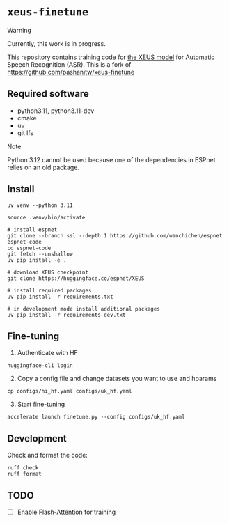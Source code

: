 # `xeus-finetune`

> [!WARNING]  
> Currently, this work is in progress.

This repository contains training code for [the XEUS model][1] for Automatic Speech Recognition (ASR).
This is a fork of https://github.com/pashanitw/xeus-finetune

## Required software

- python3.11, python3.11-dev
- cmake
- uv
- git lfs

> [!NOTE]  
> Python 3.12 cannot be used because one of the dependencies in ESPnet relies on an old package.

## Install

```shell
uv venv --python 3.11

source .venv/bin/activate

# install espnet
git clone --branch ssl --depth 1 https://github.com/wanchichen/espnet espnet-code
cd espnet-code
git fetch --unshallow
uv pip install -e .

# download XEUS checkpoint
git clone https://huggingface.co/espnet/XEUS

# install required packages
uv pip install -r requirements.txt

# in development mode install additional packages
uv pip install -r requirements-dev.txt
```

## Fine-tuning

1. Authenticate with HF

```shell
huggingface-cli login
```

2. Copy a config file and change datasets you want to use and hparams

```shell
cp configs/hi_hf.yaml configs/uk_hf.yaml
```

3. Start fine-tuning

```shell
accelerate launch finetune.py --config configs/uk_hf.yaml
```

## Development

Check and format the code:

```shell
ruff check
ruff format
```

## TODO

- [ ] Enable Flash-Attention for training

[1]: https://www.wavlab.org/activities/2024/xeus/
